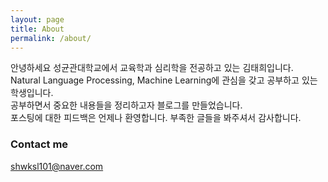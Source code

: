 ```yaml
---
layout: page
title: About
permalink: /about/
---
```


안녕하세요 성균관대학교에서 교육학과 심리학을 전공하고 있는 김태희입니다.  
Natural Language Processing, Machine Learning에 관심을 갖고 공부하고 있는 학생입니다.  
공부하면서 중요한 내용들을 정리하고자 블로그를 만들었습니다.  
포스팅에 대한 피드백은 언제나 환영합니다. 부족한 글들을 봐주셔서 감사합니다.  

### Contact me

[shwksl101@naver.com](mailto:shwksl101@naver.com)
